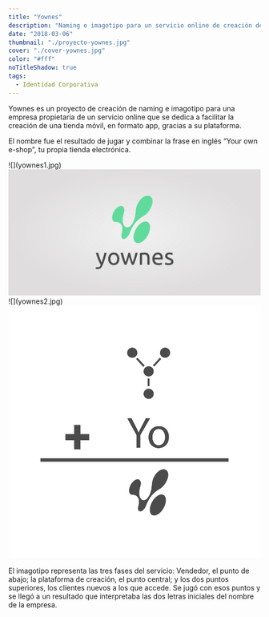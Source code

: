 ```yaml
---
title: "Yownes"
description: "Naming e imagotipo para un servicio online de creación de tiendas móviles"
date: "2018-03-06"
thumbnail: "./proyecto-yownes.jpg"
cover: "./cover-yownes.jpg"
color: "#fff"
noTitleShadow: true
tags:
  - Identidad Corporativa
---
```


Yownes es un proyecto de creación de naming e imagotipo para una empresa propietaria de un servicio online que se dedica a facilitar la creación de una tienda móvil, en formato app, gracias a su plataforma.

El nombre fue el resultado de jugar y combinar la frase en inglés “Your own e-shop”, tu propia tienda electrónica.

<hidden>
![](yownes1.jpg)
<img src="yownes1.jpg" />
</hidden>
<zoom-image src="yownes1.jpg" zoomSrc='yownes1.jpg' atl='Nombre'></zoom-image>

<divide>
<hidden>
![](yownes2.jpg)
<img src="yw-02.png" />
</hidden>
<zoom-image src="yw-02.png"  zoomSrc='yw-02.png' alt='Imagotipo'></zoom-image>

El imagotipo representa las tres fases del servicio: Vendedor, el punto de abajo; la plataforma de creación, el punto central; y los dos puntos superiores, los clientes nuevos a los que accede. Se jugó con esos puntos y se llegó a un resultado que interpretaba las dos letras iniciales del nombre de la empresa.

</divide>
